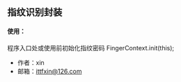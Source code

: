 ## 指纹识别封装

#### 使用：
  程序入口处或使用前初始化指纹密码
    FingerContext.init(this);


 * 作者：xin
 * 邮箱：ittfxin@126.com
